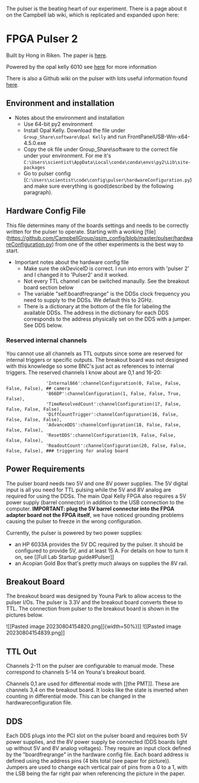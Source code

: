 The pulser is the beating heart of our experiment. There is a page about it on the Campbell lab wiki, which is replicated and expanded upon here: 

# FPGA Pulser 2

Built by Hong in Riken. The paper is [here](http://arxiv.org/pdf/1507.03122v1.pdf).

Powered by the opal kelly 6010 see [here](http://10.97.112.13:4567/opal-kelly-6010) for more information

There is also a Github wiki on the pulser with lots useful information found [here](https://github.com/thetorque/pulse_sequencer/wiki).

## Environment and installation
 - Notes about the environment and installation
    * Use 64-bit py2 environment
    * Install Opal Kelly. Download the file under `Group_Share\software\Opal Kelly` and run FrontPanelUSB-Win-x64-4.5.0.exe
    * Copy the ok file under Group_Share\software to the correct file under your environment. For me it's `C:\Users\scientist\AppData\Local\conda\conda\envs\py2\Lib\site-packages`
    * Go to pulser config (`C:\Users\scientist\code\config\pulser\hardwareConfiguration.py`) and make sure everything is good(described by the following paragraph).

## Hardware Config File

This file determines many of the boards settings and needs to be correctly written for the pulser to operate. Starting with a working [file] (https://github.com/CampbellGroup/qsim_config/blob/master/pulser/hardwareConfiguration.py) from one of the other experiments is the best way to start.
  - Important notes about the hardware config file
    * Make sure the okDeviceID is correct. I run into errors with 'pulser 2' and I changed it to 'Pulser2' and it worked.
    * Not every TTL channel can be switched manaully. See the breakout board section below
    * The variable "self.boardfreqrange" is the DDSs clock frequency you need to supply to the DDSs. We default this to 2GHz.
    * There is a dictionary at the bottom of the file for labeling the available DDSs. The address in the dictionary for each DDS corresponds to the address physically set on the DDS with a jumper. See DDS below.

### Reserved internal channels
You cannot use all channels as TTL outputs since some are reserved for internal triggers or specific outputs. The breakout board was not designed with this knowledge so some BNC's just act as references to internal triggers. The reserved channels I know about are 0,1 and 16-20:

                   'Internal866':channelConfiguration(0, False, False, False, False), ## camera
                   '866DP':channelConfiguration(1, False, False, True, False),
                   'TimeResolvedCount':channelConfiguration(17, False, False, False, False),
                   'DiffCountTrigger':channelConfiguration(16, False, False, False, False),
                   'AdvanceDDS':channelConfiguration(18, False, False, False, False),
                   'ResetDDS':channelConfiguration(19, False, False, False, False),
                   'ReadoutCount':channelConfiguration(20, False, False, False, False), ### triggering for analog board

## Power Requirements
The pulser board needs two 5V and one 8V power supplies. The 5V digital input is all you need for TTL pulsing while the 5V and 8V analog are required for using the DDSs. The main Opal Kelly FPGA also requires a 5V power supply (barrel connector)  in addition to the USB connection to the computer. 
**IMPORTANT: plug the 5V barrel connector into the FPGA adapter board not the FPGA itself**, we have noticed grounding problems causing the pulser to freeze in the wrong configuration.

Currently, the pulser is powered by two power supplies: 
- an HP 6033A provides the 5V DC required by the pulser. It should be configured to provide 5V, and at least 15 A. For details on how to turn it on, see [[Full Lab Startup guide#Pulser]]
- an Acopian Gold Box that's pretty much always on supplies the 8V rail. 
## Breakout Board

The breakout board was designed by Youna Park to allow access to the pulser I/Os. The pulser is 3.3V and the breakout board converts these to TTL. The connection from pulser to the breakout board is shown in the pictures below.

![[Pasted image 20230804154820.png]]{width=50%}]]
![[Pasted image 20230804154839.png]]
## TTL Out

Channels 2-11 on the pulser are configurable to manual mode. These correspond to channels 5-14 on Youna's breakout board. 

Channels 0,1 are used for differential mode with [[the PMT]]. These are channels 3,4 on the breakout board. It looks like the state is inverted when counting in differential mode. This can be changed in the hardwareconfiguration file. 

## DDS
Each DDS plugs into the PCI slot on the pulser board and requires both 5V power supplies, and the 8V power supply be connected (DDS boards light up without 5V and 8V analog voltages). They require an input clock defined by the "boardfreqrange" in the hardware config file. Each board address is defined using the address pins (4 bits total (see paper for picture)). Jumpers are used to change each vertical pair of pins from a 0 to a 1, with the LSB being the far right pair when referencing the picture in the paper. 